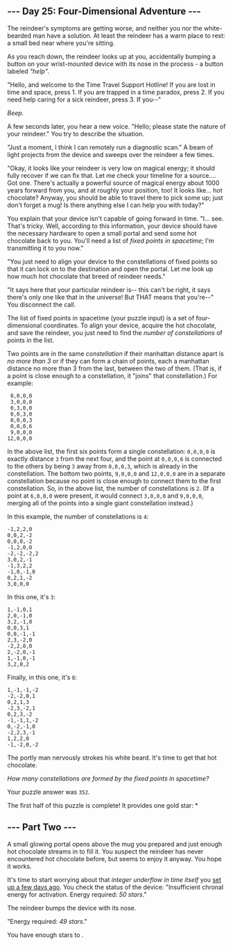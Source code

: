 --- Day 25: Four-Dimensional Adventure ---
------------------------------------------

The reindeer's symptoms are getting worse, and neither you nor the
white-bearded man have a solution. At least the reindeer has a warm
place to rest: a small bed near where you're sitting.

As you reach down, the reindeer looks up at you, accidentally bumping a
button on your wrist-mounted device with its nose in the process - a
button labeled *"help"*.

"Hello, and welcome to the Time Travel Support Hotline! If you are lost
in time and space, press 1. If you are trapped in a time paradox, press
2. If you need help caring for a sick reindeer, press 3. If you--"

*Beep.*

A few seconds later, you hear a new voice. "Hello; please state the
nature of your reindeer." You try to describe the situation.

"Just a moment, I think I can remotely run a diagnostic scan." A beam of
light projects from the device and sweeps over the reindeer a few times.

"Okay, it looks like your reindeer is very low on magical energy; it
should fully recover if we can fix that. Let me check your timeline for
a source.... Got one. There's actually a powerful source of magical
energy about 1000 years forward from you, and at roughly your position,
too! It looks like... hot chocolate? Anyway, you should be able to
travel there to pick some up; just don't forget a mug! Is there anything
else I can help you with today?"

You explain that your device isn't capable of going forward in time.
"I... see. That's tricky. Well, according to this information, your
device should have the necessary hardware to open a small portal and
send some hot chocolate back to you. You'll need a list of *fixed points
in spacetime*; I'm transmitting it to you now."

"You just need to align your device to the constellations of fixed
points so that it can lock on to the destination and open the portal.
Let me look up how much hot chocolate that breed of reindeer needs."

"It says here that your particular reindeer is-- this can't be right, it
says there's only one like that in the universe! But THAT means that
you're--" You disconnect the call.

The list of fixed points in spacetime (your puzzle input) is a set of
four-dimensional coordinates. To align your device, acquire the hot
chocolate, and save the reindeer, you just need to find the *number of
constellations* of points in the list.

Two points are in the same *constellation* if their manhattan distance
apart is *no more than 3* or if they can form a chain of points, each a
manhattan distance no more than 3 from the last, between the two of
them. (That is, if a point is close enough to a constellation, it
"joins" that constellation.) For example:

     0,0,0,0
     3,0,0,0
     0,3,0,0
     0,0,3,0
     0,0,0,3
     0,0,0,6
     9,0,0,0
    12,0,0,0

In the above list, the first six points form a single constellation:
`0,0,0,0` is exactly distance `3` from the next four, and the point at
`0,0,0,6` is connected to the others by being `3` away from `0,0,0,3`,
which is already in the constellation. The bottom two points, `9,0,0,0`
and `12,0,0,0` are in a separate constellation because no point is close
enough to connect them to the first constellation. So, in the above
list, the number of constellations is `2`. (If a point at `6,0,0,0` were
present, it would connect `3,0,0,0` and `9,0,0,0`, merging all of the
points into a single giant constellation instead.)

In this example, the number of constellations is `4`:

    -1,2,2,0
    0,0,2,-2
    0,0,0,-2
    -1,2,0,0
    -2,-2,-2,2
    3,0,2,-1
    -1,3,2,2
    -1,0,-1,0
    0,2,1,-2
    3,0,0,0

In this one, it's `3`:

    1,-1,0,1
    2,0,-1,0
    3,2,-1,0
    0,0,3,1
    0,0,-1,-1
    2,3,-2,0
    -2,2,0,0
    2,-2,0,-1
    1,-1,0,-1
    3,2,0,2

Finally, in this one, it's `8`:

    1,-1,-1,-2
    -2,-2,0,1
    0,2,1,3
    -2,3,-2,1
    0,2,3,-2
    -1,-1,1,-2
    0,-2,-1,0
    -2,2,3,-1
    1,2,2,0
    -1,-2,0,-2

The portly man nervously strokes his white beard. It's time to get that
hot chocolate.

*How many constellations are formed by the fixed points in spacetime?*

Your puzzle answer was `352`.

The first half of this puzzle is complete! It provides one gold star: \*

--- Part Two ---
----------------

A small glowing portal opens above the mug you prepared and just enough
hot chocolate streams in to fill it. You suspect the reindeer has never
encountered hot chocolate before, but seems to enjoy it anyway. You hope
it works.

It's time to start worrying about that *integer underflow in time
itself* you [set up a few days ago]. You check the status of the
device: "Insufficient chronal energy for activation. Energy required:
*50 stars*."

The reindeer bumps the device with its nose.

"Energy required: *49 stars*."

You have enough stars to .

  [set up a few days ago]: 21
